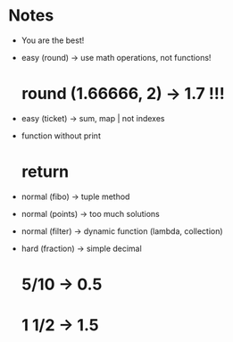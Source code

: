 # Notes

- You are the best!

- easy (round) -> use math operations, not functions!
    # round (1.66666, 2) -> 1.7 !!!

- easy (ticket) -> sum, map | not indexes
- function without print
    # return

- normal (fibo) -> tuple method
- normal (points) -> too much solutions
- normal (filter) -> dynamic function (lambda, collection)

- hard (fraction) -> simple decimal
    # 5/10 -> 0.5
    # 1 1/2 -> 1.5
